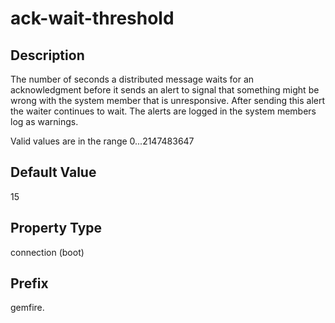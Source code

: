 # ack-wait-threshold

## Description

The number of seconds a distributed message waits for an acknowledgment before it sends an alert to signal that something might be wrong with the system member that is unresponsive. After sending this alert the waiter continues to wait. The alerts are logged in the system members log as warnings.

Valid values are in the range 0...2147483647

## Default Value

15

## Property Type

connection (boot)

## Prefix

gemfire.
